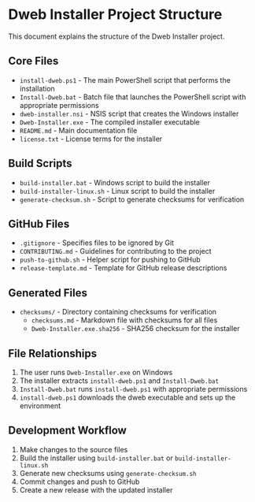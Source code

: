 # Dweb Installer Project Structure

This document explains the structure of the Dweb Installer project.

## Core Files

- `install-dweb.ps1` - The main PowerShell script that performs the installation
- `Install-Dweb.bat` - Batch file that launches the PowerShell script with appropriate permissions
- `dweb-installer.nsi` - NSIS script that creates the Windows installer
- `Dweb-Installer.exe` - The compiled installer executable
- `README.md` - Main documentation file
- `license.txt` - License terms for the installer

## Build Scripts

- `build-installer.bat` - Windows script to build the installer
- `build-installer-linux.sh` - Linux script to build the installer
- `generate-checksum.sh` - Script to generate checksums for verification

## GitHub Files

- `.gitignore` - Specifies files to be ignored by Git
- `CONTRIBUTING.md` - Guidelines for contributing to the project
- `push-to-github.sh` - Helper script for pushing to GitHub
- `release-template.md` - Template for GitHub release descriptions

## Generated Files

- `checksums/` - Directory containing checksums for verification
  - `checksums.md` - Markdown file with checksums for all files
  - `Dweb-Installer.exe.sha256` - SHA256 checksum for the installer

## File Relationships

1. The user runs `Dweb-Installer.exe` on Windows
2. The installer extracts `install-dweb.ps1` and `Install-Dweb.bat`
3. `Install-Dweb.bat` runs `install-dweb.ps1` with appropriate permissions
4. `install-dweb.ps1` downloads the dweb executable and sets up the environment

## Development Workflow

1. Make changes to the source files
2. Build the installer using `build-installer.bat` or `build-installer-linux.sh`
3. Generate new checksums using `generate-checksum.sh`
4. Commit changes and push to GitHub
5. Create a new release with the updated installer 
